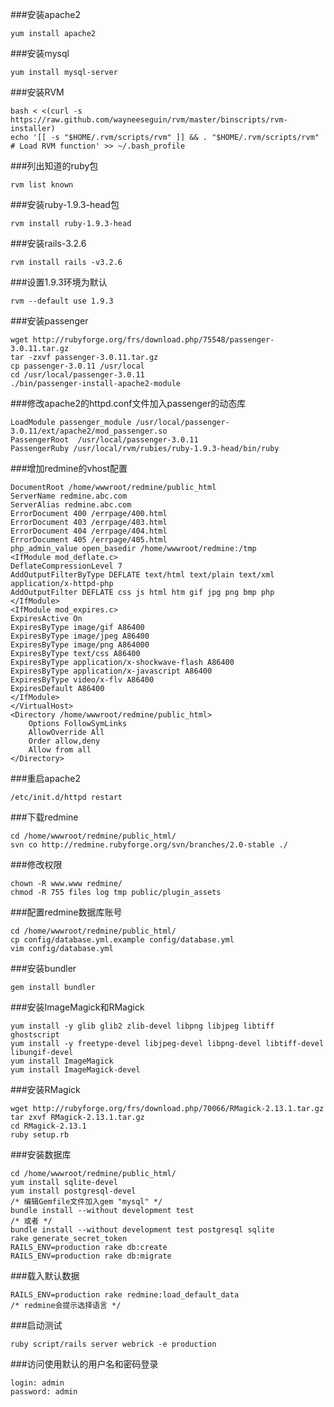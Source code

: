 ###安装apache2
```
yum install apache2 
```

###安装mysql
```
yum install mysql-server
```

###安装RVM
```
bash < <(curl -s https://raw.github.com/wayneeseguin/rvm/master/binscripts/rvm-installer)
echo '[[ -s "$HOME/.rvm/scripts/rvm" ]] && . "$HOME/.rvm/scripts/rvm" # Load RVM function' >> ~/.bash_profile
```

###列出知道的ruby包
```
rvm list known
```

###安装ruby-1.9.3-head包
```
rvm install ruby-1.9.3-head
```

###安装rails-3.2.6
```
rvm install rails -v3.2.6
```

###设置1.9.3环境为默认
```
rvm --default use 1.9.3
```

###安装passenger
```
wget http://rubyforge.org/frs/download.php/75548/passenger-3.0.11.tar.gz
tar -zxvf passenger-3.0.11.tar.gz
cp passenger-3.0.11 /usr/local 
cd /usr/local/passenger-3.0.11  
./bin/passenger-install-apache2-module
```

###修改apache2的httpd.conf文件加入passenger的动态库
```
LoadModule passenger_module /usr/local/passenger-3.0.11/ext/apache2/mod_passenger.so  
PassengerRoot  /usr/local/passenger-3.0.11
PassengerRuby /usr/local/rvm/rubies/ruby-1.9.3-head/bin/ruby
```

###增加redmine的vhost配置
```
DocumentRoot /home/wwwroot/redmine/public_html
ServerName redmine.abc.com
ServerAlias redmine.abc.com
ErrorDocument 400 /errpage/400.html
ErrorDocument 403 /errpage/403.html
ErrorDocument 404 /errpage/404.html
ErrorDocument 405 /errpage/405.html
php_admin_value open_basedir /home/wwwroot/redmine:/tmp
<IfModule mod_deflate.c>
DeflateCompressionLevel 7
AddOutputFilterByType DEFLATE text/html text/plain text/xml application/x-httpd-php
AddOutputFilter DEFLATE css js html htm gif jpg png bmp php
</IfModule>
<IfModule mod_expires.c>
ExpiresActive On
ExpiresByType image/gif A86400
ExpiresByType image/jpeg A86400
ExpiresByType image/png A864000
ExpiresByType text/css A86400
ExpiresByType application/x-shockwave-flash A86400
ExpiresByType application/x-javascript A86400
ExpiresByType video/x-flv A86400
ExpiresDefault A86400
</IfModule>
</VirtualHost>
<Directory /home/wwwroot/redmine/public_html>
    Options FollowSymLinks
    AllowOverride All
    Order allow,deny
    Allow from all
</Directory>
```

###重启apache2
```
/etc/init.d/httpd restart
```

###下载redmine
```
cd /home/wwwroot/redmine/public_html/
svn co http://redmine.rubyforge.org/svn/branches/2.0-stable ./
```

###修改权限
```
chown -R www.www redmine/
chmod -R 755 files log tmp public/plugin_assets
```

###配置redmine数据库账号
```
cd /home/wwwroot/redmine/public_html/
cp config/database.yml.example config/database.yml
vim config/database.yml
```

###安装bundler
```
gem install bundler
```

###安装ImageMagick和RMagick
```
yum install -y glib glib2 zlib-devel libpng libjpeg libtiff ghostscript
yum install -y freetype-devel libjpeg-devel libpng-devel libtiff-devel libungif-devel
yum install ImageMagick
yum install ImageMagick-devel
```

###安装RMagick
```
wget http://rubyforge.org/frs/download.php/70066/RMagick-2.13.1.tar.gz
tar zxvf RMagick-2.13.1.tar.gz
cd RMagick-2.13.1
ruby setup.rb
```

###安装数据库
```
cd /home/wwwroot/redmine/public_html/ 
yum install sqlite-devel
yum install postgresql-devel
/* 编辑Gemfile文件加入gem "mysql" */
bundle install --without development test
/* 或者 */
bundle install --without development test postgresql sqlite
rake generate_secret_token
RAILS_ENV=production rake db:create
RAILS_ENV=production rake db:migrate
```

###载入默认数据
```
RAILS_ENV=production rake redmine:load_default_data
/* redmine会提示选择语言 */
```

###启动测试
```
ruby script/rails server webrick -e production

```

###访问使用默认的用户名和密码登录
```
login: admin
password: admin

```
